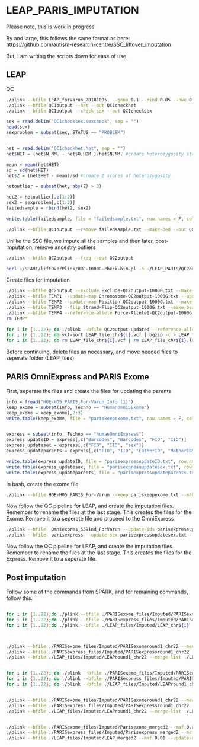 # LEAP_PARIS_IMPUTATION
Please note, this is work in progress

By and large, this follows the same format as here: https://github.com/autism-research-centre/SSC_liftover_imputation

But, I am writing the scripts down for ease of use.

## LEAP

QC

```bash
./plink --bfile LEAP_forVarun_20181005  --geno 0.1 --mind 0.05 --hwe 0.000001 --me 0.05 0.1  --make-bed --out QC1output
./plink --bfile QC1output --het --out QC1checkhet
./plink --bfile QC1output --check-sex --out QC1checksex
```

```R
sex = read.delim("QC1checksex.sexcheck", sep = "")
head(sex)
sexproblem = subset(sex, STATUS == "PROBLEM")


het = read.delim("QC1checkhet.het", sep = "")
het$HET = (het$N.NM. - het$O.HOM.)/het$N.NM. #create heterozygosity stats

mean = mean(het$HET)
sd = sd(het$HET)
het$Z = (het$HET - mean)/sd #create Z scores of heterozygosity

hetoutlier = subset(het, abs(Z) > 3)

het2 = hetoutlier[,c(1:2)]
sex2 = sexproblem[,c(1:2)]
failedsample = rbind(het2, sex2)

write.table(failedsample, file = "failedsample.txt", row.names = F, col.names = T, quote = F)
```

```bash
./plink --bfile QC1output --remove failedsample.txt --make-bed --out QC2output
```

Unlike the SSC file, we impute all the samples and then later, post-imputation, remove ancestry outliers

```bash
./plink --bfile QC2output --freq --out QC2output

perl ~/SFARI/liftOverPlink/HRC-1000G-check-bim.pl -b ~/LEAP_PARIS/QC2output.bim -f ~/LEAP_PARIS/QC2output.frq -r ~/SFARI/liftOverPlink/1000GP_Phase3_combined.legend -g -p EUR
```

Create files for imputation

```bash
./plink --bfile QC2output --exclude Exclude-QC2output-1000G.txt --make-bed --out TEMP1
./plink --bfile TEMP1 --update-map Chromosome-QC2output-1000G.txt --update-chr --make-bed --out TEMP2
./plink --bfile TEMP2 --update-map Position-QC2output-1000G.txt --make-bed --out TEMP3
./plink --bfile TEMP3 --flip Strand-Flip-QC2output-1000G.txt --make-bed --out TEMP4
./plink --bfile TEMP4 --reference-allele Force-Allele1-QC2output-1000G.txt --make-bed --out QC2output-updated
rm TEMP*
  
for i in {1..22}; do ./plink --bfile QC2output-updated --reference-allele Force-Allele1-QC2output-1000G.txt --chr ${i} --recode-vcf --out LEAP_file_chr${i}; done
for i in {1..22}; do vcf-sort LEAP_file_chr${i}.vcf | bgzip -c > LEAP_file_chr${i}.vcf.gz; done
for i in {1..22}; do rm LEAP_file_chr${i}.vcf | rm LEAP_file_chr${i}.log; done
```

Before continuing, delete files as necessary, and move needed files to seperate folder (LEAP_files)


## PARIS OmniExpress and PARIS Exome

First, seperate the files and create the files for updating the parents

```R
info = fread("HOE-HO5_PARIS_For-Varun_Info (1)")
keep_exome = subset(info, Techno == "HumanOmni5Exome")
keep_exome = keep_exome[,2:3]
write.table(keep_exome, file = "pariskeepexome.txt", row.names = F, col.names = F, quote = F)


express = subset(info, Techno == "humanOmniExpress")
express_updateID = express[,c("Barcodes", "Barcodes", "FID", "IID")]
express_updatesex = express[,c("FID", "IID", "sex")]
express_updateparents = express[,c("FID", "IID", "FatherID", "MotherID")]

write.table(express_updateID, file = "parisexpressupdateID.txt", row.names = F, col.names = F, quote = F)
write.table(express_updatesex, file = "parisexpressupdatesex.txt", row.names = F, col.names = F, quote = F)
write.table(express_updateparents, file = "parisexpressupdateparents.txt", row.names = F, col.names = F, quote = F)
```

In bash, create the exome file

```bash
./plink --bfile HOE-HO5_PARIS_For-Varun --keep pariskeepexome.txt --make-bed --out paris_exome
```

Now follow the QC pipeline for LEAP, and create the imputation files. Remember to rename the files at the last stage. This creates the files for the Exome. Remove it to a seperate file and proceed to the OmniExpress

```bash
./plink --bfile  Omniexpres_559ind_ForVarun --update-ids parisexpressupdateID.txt --make-bed --out parisexpress
./plink --bfile  parisexpress --update-sex parisexpressupdatesex.txt --update-parents parisexpressupdateparents.txt --make-bed --out parisexpress
```

Now follow the QC pipeline for LEAP, and create the imputation files. Remember to rename the files at the last stage. This creates the files for the Express. Remove it to a seperate file.

## Post imputation

Follow some of the commands from SPARK, and for remaining commands, follow this. 

```bash

for i in {1..22};do ./plink --bfile ./PARISexome_files/Imputed/PARISexome_chr${i}  --make-bed --biallelic-only --maf 0.05 --geno 0.05 --hwe 0.000001 --out ./PARISexome_files/Imputed/PARISexomeround1_chr${i}; done
for i in {1..22};do ./plink --bfile ./PARISexpress_files/Imputed/PARISexome_chr${i}  --make-bed --biallelic-only --maf 0.05 --geno 0.05 --hwe 0.000001 --out ./PARISexpress_files/Imputed/PARISexpressround1_chr${i}; done
for i in {1..22};do ./plink --bfile ./LEAP_files/Imputed/LEAP_chr${i}  --make-bed --biallelic-only --maf 0.05 --geno 0.05 --hwe 0.000001 --out ./LEAP_files/Imputed/LEAPround1_chr${i}; done



./plink --bfile ./PARISexome_files/Imputed/PARISexomeround1_chr22 --merge-list ./PARISexome_files/Imputed/mergelist.txt --make-bed  --out ./PARISexome_files/Imputed/Parisexome_merged
./plink --bfile ./PARISexpress_files/Imputed/PARISexpressround1_chr22 --merge-list ./PARISexpress_files/Imputed/mergelist.txt --make-bed  --out ./PARISexpress_files/Imputed/Parisexpress_merged
./plink --bfile ./LEAP_files/Imputed/LEAPround1_chr22 --merge-list ./LEAP_files/Imputed/mergelist.txt --make-bed  --out ./LEAP_files/Imputed/LEAP_merged


for i in {1..22}; do ./plink --bfile ./PARISexome_files/Imputed/PARISexomeround1_chr${i} --exclude ./PARISexome_files/Imputed/Parisexome_merged-merge.missnp --make-bed --out ./PARISexome_files/Imputed/PARISexomeround1_chr${i}; done
for i in {1..22}; do ./plink --bfile ./PARISexpress_files/Imputed/PARISexpressround1_chr${i} --exclude ./PARISexpress_files/Imputed/Parisexpress_merged-merge.missnp --make-bed --out ./PARISexpress_files/Imputed/PARISexpressround1_chr${i}; done
for i in {1..22}; do ./plink --bfile ./LEAP_files/Imputed/LEAPround1_chr${i} --exclude ./LEAP_files/Imputed/LEAP_merged-merge.missnp --make-bed --out ./LEAP_files/Imputed/LEAPround1_chr${i}; done


./plink --bfile ./PARISexome_files/Imputed/PARISexomeround1_chr22 --merge-list ./PARISexome_files/Imputed/mergelist.txt --make-bed  --out ./PARISexome_files/Imputed/Parisexome_merged2
./plink --bfile ./PARISexpress_files/Imputed/PARISexpressround1_chr22 --merge-list ./PARISexpress_files/Imputed/mergelist.txt --make-bed  --out ./PARISexpress_files/Imputed/Parisexpress_merged2
./plink --bfile ./LEAP_files/Imputed/LEAPround1_chr22 --merge-list ./LEAP_files/Imputed/mergelist.txt --make-bed  --out ./LEAP_files/Imputed/LEAP_merged2


./plink --bfile ./PARISexome_files/Imputed/Parisexome_merged2 --maf 0.01 --update-name ~/SFARI/liftOverPlink/plinkrecodingfile.txt --hwe 0.000001 --geno 0.05 --mind 0.05 --make-bed --out ParisexomemergedQC
./plink --bfile ./PARISexpress_files/Imputed/Parisexpress_merged2 --maf 0.01 --update-name ~/SFARI/liftOverPlink/plinkrecodingfile.txt --hwe 0.000001 --geno 0.05 --mind 0.05 --make-bed --out ParisexpressmergedQC
./plink --bfile ./LEAP_files/Imputed/LEAP_merged2 --maf 0.01 --update-name ~/SFARI/liftOverPlink/plinkrecodingfile.txt --hwe 0.000001 --geno 0.05 --mind 0.05 --make-bed --out LEAPmergedQC
```
